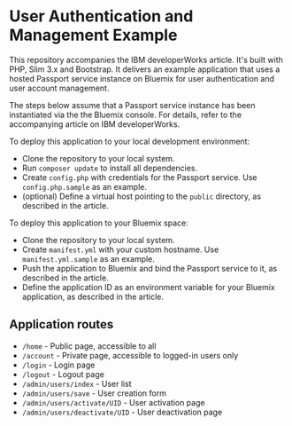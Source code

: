 # User Authentication and Management Example

This repository accompanies the IBM developerWorks article. It's built with PHP, Slim 3.x and Bootstrap. It delivers an example application that uses a hosted Passport service instance on Bluemix for user authentication and user account management. 

The steps below assume that a Passport service instance has been instantiated via the the Bluemix console. For details, refer to the accompanying article on IBM developerWorks.

To deploy this application to your local development environment:

 * Clone the repository to your local system.
 * Run `composer update` to install all dependencies.
 * Create `config.php` with credentials for the Passport service. Use `config.php.sample` as an example.
 * (optional) Define a virtual host pointing to the `public` directory, as described in the article.
 
To deploy this application to your Bluemix space:

 * Clone the repository to your local system.
 * Create `manifest.yml` with your custom hostname. Use `manifest.yml.sample` as an example.
 * Push the application to Bluemix and bind the Passport service to it, as described in the article.
 * Define the application ID as an environment variable for your Bluemix application, as described in the article.
 
## Application routes

 * `/home` - Public page, accessible to all
 * `/account` - Private page, accessible to logged-in users only
 * `/login` - Login page
 * `/logout` - Logout page
 * `/admin/users/index` - User list
 * `/admin/users/save` - User creation form
 * `/admin/users/activate/UID` - User activation page
 * `/admin/users/deactivate/UID` - User deactivation page
